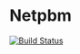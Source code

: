 # Netpbm

[![Build Status](https://travis-ci.org/timholy/Netpbm.jl.svg?branch=master)](https://travis-ci.org/timholy/Netpbm.jl)
